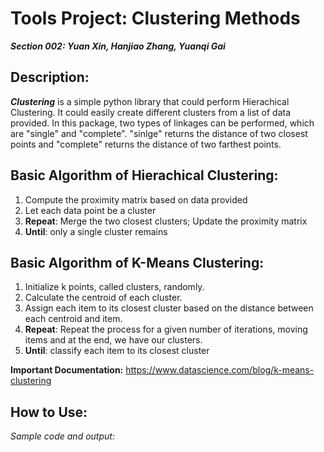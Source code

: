 # Tools Project: Clustering Methods
***Section 002: Yuan Xin, Hanjiao Zhang, Yuanqi Gai***

## Description:
***Clustering*** is a simple python library that could perform Hierachical Clustering. It could easily create different clusters from a list of data provided. In this package, two types of linkages can be performed, which are "single" and "complete". "sinlge" returns the distance of two closest points and "complete" returns the distance of two farthest points.

## Basic Algorithm of Hierachical Clustering:
1. Compute the proximity matrix based on data provided
2. Let each data point be a cluster
3. **Repeat**: Merge the two closest clusters; Update the proximity matrix
4. **Until**: only a single cluster remains

## Basic Algorithm of K-Means Clustering:
1. Initialize k points, called clusters, randomly.
2. Calculate the centroid of each cluster.
3. Assign each item to its closest cluster based on the distance between each centroid and item.
4. **Repeat**: Repeat the process for a given number of iterations, moving items and at the end, we have our clusters.
5. **Until**: classify each item to its closest cluster

**Important Documentation:**
https://www.datascience.com/blog/k-means-clustering

## How to Use:
*Sample code and output:*

